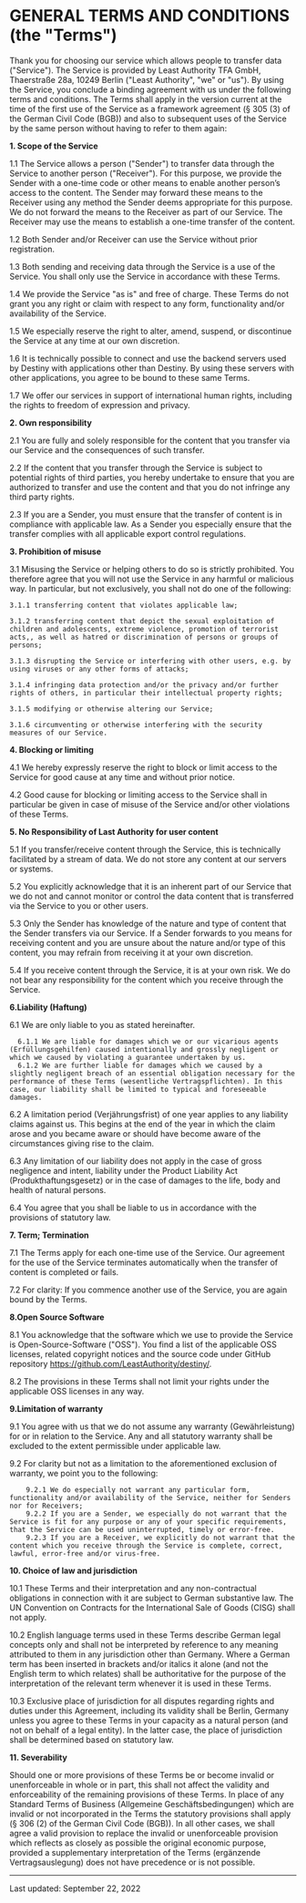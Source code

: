 # GENERAL TERMS AND CONDITIONS (the "Terms")

Thank you for choosing our service which allows people to transfer data ("Service"). The Service is provided by Least Authority TFA GmbH, Thaerstraße 28a, 10249 Berlin ("Least Authority", "we" or "us"). By using the Service, you conclude a binding agreement with us under the following terms and conditions. The Terms shall apply in the version current at the time of the first use of the Service as a framework agreement (§ 305 (3) of the German Civil Code (BGB)) and also to subsequent uses of the Service by the same person without having to refer to them again:

**1. Scope of the Service**

1.1 The Service allows a person ("Sender") to transfer data through the Service to another person ("Receiver"). For this purpose, we provide the Sender with a one-time code or other means to enable another person’s access to the content. The Sender may forward these means to the Receiver using any method the Sender  deems appropriate for this purpose. We do not forward the means to the Receiver as part of our Service. The Receiver may use the means to establish a one-time transfer of the content. 

1.2 Both Sender and/or Receiver can use the Service without prior registration. 

1.3 Both sending and receiving data through the Service is a use of the Service. You shall only use the Service in accordance with these Terms.

1.4 We provide the Service "as is" and free of charge. These Terms do not grant you any right or claim with respect to any form, functionality and/or availability of the Service. 

1.5 We especially reserve the right to alter, amend, suspend, or discontinue the Service at any time at our own discretion.

1.6 It is technically possible to connect and use the backend servers used by  Destiny with applications other than Destiny. By using these servers with other applications, you agree to be bound to these same Terms.

1.7 We offer our services in support of international human rights, including the rights to freedom of expression and privacy.  

**2. Own responsibility**

2.1 You are fully and solely responsible for the content that you transfer via our Service and the consequences of such transfer. 

2.2 If the content that you transfer through the Service is subject to potential rights of third parties, you hereby undertake to ensure that you are authorized to transfer and use the content and that you do not infringe any third party rights.

2.3 If you are a Sender, you must ensure that the transfer of content is in compliance with applicable law. As a Sender you especially ensure that the transfer complies with all applicable export control regulations. 

**3. Prohibition of misuse**

3.1 Misusing the Service or helping others to do so is strictly prohibited. You therefore agree that you will not use the Service in any harmful or malicious way. In particular, but not exclusively, you shall not do one of the following: 

    3.1.1 transferring content that violates applicable law;

    3.1.2 transferring content that depict the sexual exploitation of children and adolescents, extreme violence, promotion of terrorist acts,, as well as hatred or discrimination of persons or groups of persons;

    3.1.3 disrupting the Service or interfering with other users, e.g. by using viruses or any other forms of attacks; 

    3.1.4 infringing data protection and/or the privacy and/or further rights of others, in particular their intellectual property rights;

    3.1.5 modifying or otherwise altering our Service; 

    3.1.6 circumventing or otherwise interfering with the security measures of our Service. 

**4. Blocking or limiting**

4.1 We hereby expressly reserve the right to block or limit access to the Service for good cause at any time and without prior notice. 

4.2 Good cause for blocking or limiting access to the Service shall in particular be given in case of misuse of the Service and/or other violations of these Terms.


**5. No Responsibility of Last Authority for user content**

5.1 If you transfer/receive content through the Service, this is technically facilitated by a stream of data. We do not store any content at our servers or systems. 

5.2 You explicitly acknowledge that it is an inherent part of our Service that we do not and cannot monitor or control the data content that is transferred via the Service to you or other users. 

5.3 Only the Sender has knowledge of the nature and type of content that the Sender  transfers via our Service. If a Sender forwards to you means for receiving content and you are unsure about the nature and/or type of this content, you may refrain from receiving it at your own discretion. 

5.4 If you receive content through the Service, it is at your own risk. We do not bear any responsibility for the content which you receive through the Service. 

**6.Liability (Haftung)**

6.1 We are only liable to you as stated hereinafter. 

      6.1.1 We are liable for damages which we or our vicarious agents (Erfüllungsgehilfen) caused intentionally and grossly negligent or which we caused by violating a guarantee undertaken by us. 
      6.1.2 We are further liable for damages which we caused by a slightly negligent breach of an essential obligation necessary for the performance of these Terms (wesentliche Vertragspflichten). In this case, our liability shall be limited to typical and foreseeable damages. 
      
6.2 A limitation period (Verjährungsfrist) of one year applies to any liability claims against us. This begins at the end of the year in which the claim arose and you became aware or should have become aware of the circumstances giving rise to the claim.

6.3 Any limitation of our liability does not apply in the case of gross negligence and intent, liability under the Product Liability Act (Produkthaftungsgesetz) or in the case of damages to the life, body and health of natural persons.

6.4 You agree that you shall be liable to us in accordance with the provisions of statutory law. 

**7. Term; Termination**

7.1 The Terms apply for each one-time use of the Service. Our agreement for the use of the Service terminates automatically when the transfer of content is completed or fails. 

7.2 For clarity: If you commence another use of the Service, you are again bound by the Terms.


**8.Open Source Software**

8.1 You acknowledge that the software which we use to provide the Service is Open-Source-Software ("OSS"). You find a list of the applicable OSS licenses, related copyright notices and the source code under GitHub repository https://github.com/LeastAuthority/destiny/. 

8.2 The provisions in these Terms shall not limit your rights under the applicable OSS licenses in any way.


**9.Limitation of warranty**  

9.1 You agree with us that we do not assume any warranty (Gewährleistung) for or in relation to the Service. Any and all statutory warranty shall be excluded to the extent permissible under applicable law.

9.2 For clarity but not as a limitation to the aforementioned exclusion of warranty, we point you to the following:

        9.2.1 We do especially not warrant any particular form, functionality and/or availability of the Service, neither for Senders nor for Receivers; 
        9.2.2 If you are a Sender, we especially do not warrant that the Service is fit for any purpose or any of your specific requirements, that the Service can be used uninterrupted, timely or error-free. 
        9.2.3 If you are a Receiver, we explicitly do not warrant that the content which you receive through the Service is complete, correct, lawful, error-free and/or virus-free.

**10. Choice of law and jurisdiction**

10.1 These Terms and their interpretation and any non-contractual obligations in connection with it are subject to German substantive law. The UN Convention on Contracts for the International Sale of Goods (CISG) shall not apply.

10.2 English language terms used in these Terms describe German legal concepts only and shall not be interpreted by reference to any meaning attributed to them in any jurisdiction other than Germany. Where a German term has been inserted in brackets and/or italics it alone (and not the English term to which relates) shall be authoritative for the purpose of the interpretation of the relevant term whenever it is used in these Terms.

10.3 Exclusive place of jurisdiction for all disputes regarding rights and duties under this Agreement, including its validity shall be Berlin, Germany unless you agree to these Terms in your capacity as a natural person (and not on behalf of a legal entity). In the latter case, the place of jurisdiction shall be determined based on statutory law.

**11. Severability** 

Should one or more provisions of these Terms be or become invalid or unenforceable in whole or in part, this shall not affect the validity and enforceability of the remaining provisions of these Terms. In place of any Standard Terms of Business (Allgemeine Geschäftsbedingungen) which are invalid or not incorporated in the Terms the statutory provisions shall apply (§ 306 (2) of the German Civil Code (BGB)). In all other cases, we shall agree a valid provision to replace the invalid or unenforceable provision which reflects as closely as possible the original economic purpose, provided a supplementary interpretation of the Terms (ergänzende Vertragsauslegung) does not have precedence or is not possible.

*****


Last updated: September 22,  2022

